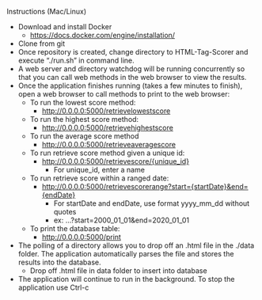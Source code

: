 Instructions (Mac/Linux)
- Download and install Docker
    - https://docs.docker.com/engine/installation/
- Clone from git
- Once repository is created, change directory to HTML-Tag-Scorer and execute “./run.sh” in command line.
- A web server and directory watchdog will be running concurrently so that you can call web methods in the web browser to view the results. 
- Once the application finishes running (takes a few minutes to finish), open a web browser to call methods to print to the web browser:
    - To run the lowest score method:
        - http://0.0.0.0:5000/retrievelowestscore 
    - To run the highest score method:
        - http://0.0.0.0:5000/retrievehighestscore 
    - To run the average score method
        - http://0.0.0.0:5000/retrieveaveragescore 
    - To run retrieve score method given a unique id:
        - http://0.0.0.0:5000/retrievescore/{unique_id}  
            - For unique_id, enter a name
    - To run retrieve score within a ranged date:
        - http://0.0.0.0:5000/retrievescorerange?start={startDate}&end={endDate}
            - For startDate and endDate, use format yyyy_mm_dd without quotes 
            - ex: ...?start=2000_01_01&end=2020_01_01 
    - To print the database table:
        - http://0.0.0.0:5000/print 
- The polling of a directory allows you to drop off an .html file in the ./data folder. The application automatically parses the file and stores the results into the database.
    - Drop off .html file in data folder to insert into database
- The application will continue to run in the background. To stop the application use Ctrl-c
